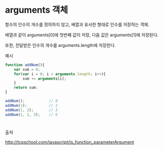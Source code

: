 # arguments 객체

함수의 인수의 개수를 정의하지 않고, 배열과 유사한 형태로 인수를 저장하는 객체.

배열과 같이 arguments[0]에 첫번째 값이 저장, 다음 값은 arguments[1]에 저장된다.

또한, 전달받은 인수의 개수를 arguments.length에 저장한다.

예시
```javascript
function addNum(){
    var sum = 0;
    for(var i = 0; i < arguments.length; i++){
        sum += arguments[i];
    }
    return sum;
}

addNum();           // 0
addNum(1);          // 1
addNum(1, 2);       // 3
addNum(1, 2, 3);    // 6
```
#
출처

http://tcpschool.com/javascript/js_function_parameterArgument
